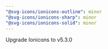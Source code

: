 ```yaml
---
"@svg-icons/ionicons-outline": minor
"@svg-icons/ionicons-sharp": minor
"@svg-icons/ionicons-solid": minor
---
```


Upgrade Ionicons to v5.3.0
